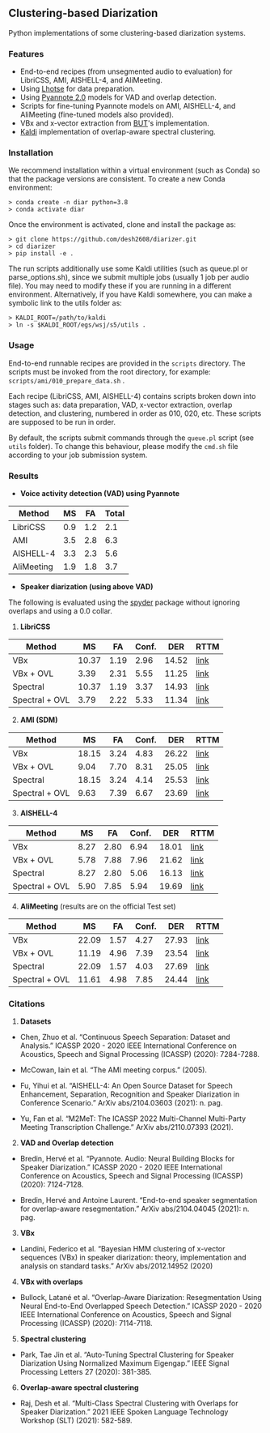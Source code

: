 ## Clustering-based Diarization

Python implementations of some clustering-based diarization systems.

### Features

* End-to-end recipes (from unsegmented audio to evaluation) for LibriCSS, AMI, AISHELL-4, and AliMeeting.
* Using [Lhotse](https://github.com/lhotse-speech/lhotse) for data preparation. 
* Using [Pyannote 2.0](https://github.com/pyannote/pyannote-audio/tree/develop) models for VAD and overlap detection.
* Scripts for fine-tuning Pyannote models on AMI, AISHELL-4, and AliMeeting (fine-tuned models also provided).
* VBx and x-vector extraction from [BUT](https://github.com/BUTSpeechFIT/VBx)'s implementation.
* [Kaldi](https://github.com/kaldi-asr/kaldi) implementation of overlap-aware spectral clustering.

### Installation

We recommend installation within a virtual environment (such as Conda) so that the
package versions are consistent. To create a new Conda environment:

```
> conda create -n diar python=3.8
> conda activate diar
```

Once the environment is activated, clone and install the package as:

```
> git clone https://github.com/desh2608/diarizer.git
> cd diarizer
> pip install -e . 
```

The run scripts additionally use some Kaldi utilities (such as queue.pl or parse_options.sh), 
since we submit multiple jobs (usually 1 job per audio file). You may need to modify these
if you are running in a different environment. Alternatively, if you have Kaldi somewhere, 
you can make a symbolic link to the utils folder as:

```
> KALDI_ROOT=/path/to/kaldi
> ln -s $KALDI_ROOT/egs/wsj/s5/utils .
```

### Usage

End-to-end runnable recipes are provided in the `scripts` directory. The scripts must be
invoked from the root directory, for example: `scripts/ami/010_prepare_data.sh` .

Each recipe (LibriCSS, AMI, AISHELL-4) contains scripts broken down into stages such as:
data preparation, VAD, x-vector extraction, overlap detection, and clustering, numbered
in order as 010, 020, etc. These scripts are supposed to be run in order.

By default, the scripts submit commands through the `queue.pl` script (see `utils` folder). To change
this behaviour, please modify the `cmd.sh` file according to your job submission system.

### Results

* **Voice activity detection (VAD) using Pyannote**

| Method   | MS    | FA | Total   |
|----------|-------|----|------|
| LibriCSS | 0.9 | 1.2 | 2.1 | 
| AMI | 3.5 | 2.8 | 6.3 |
| AISHELL-4 | 3.3 | 2.3 | 5.6 |
| AliMeeting | 1.9 | 1.8 | 3.7 |

* **Speaker diarization (using above VAD)**

The following is evaluated using the [spyder](https://github.com/desh2608/spyder) package without ignoring overlaps and using a 0.0 collar.

1. **LibriCSS**

| Method   | MS    | FA | Conf. | DER   | RTTM |
|----------|-------|----|-------|-------|------|
| VBx | 10.37 | 1.19 | 2.96 | 14.52 | [link](rttm/libricss_test_vbx.tar.gz) |
| VBx + OVL | 3.39 | 2.31 | 5.55 | 11.25 | [link](rttm/libricss_test_vbx_ovl.tar.gz) |
| Spectral | 10.37 | 1.19 | 3.37 | 14.93 |[link](rttm/libricss_test_spectral.tar.gz) |
| Spectral + OVL | 3.79 | 2.22 | 5.33 | 11.34 |[link](rttm/libricss_test_spectral_ovl.tar.gz) |

2. **AMI (SDM)**

| Method   | MS    | FA | Conf. | DER   | RTTM |
|----------|-------|----|-------|-------|------|
| VBx | 18.15 | 3.24 | 4.83 | 26.22 | [link](rttm/ami_test_vbx.tar.gz) |
| VBx + OVL | 9.04 | 7.70 | 8.31  | 25.05 | [link](rttm/ami_test_vbx_ovl.tar.gz) |
| Spectral | 18.15 | 3.24 | 4.14 | 25.53 | [link](rttm/ami_test_spectral.tar.gz) |
| Spectral + OVL | 9.63 | 7.39 | 6.67 | 23.69 | [link](rttm/ami_test_spectral_ovl.tar.gz) |

3. **AISHELL-4**

| Method   | MS    | FA | Conf. | DER   | RTTM |
|----------|-------|----|-------|-------|------|
| VBx | 8.27 | 2.80 | 6.94 | 18.01 | [link](rttm/aishell4_test_vbx.tar.gz) |
| VBx + OVL | 5.78 | 7.88 | 7.96 | 21.62 | [link](rttm/aishell4_test_vbx_ovl.tar.gz) |
| Spectral | 8.27 | 2.80 | 5.06 | 16.13 | [link](rttm/aishell4_test_spectral.tar.gz) |
| Spectral + OVL | 5.90 | 7.85 | 5.94 | 19.69 | [link](rttm/aishell4_test_spectral_ovl.tar.gz) |

4. **AliMeeting** (results are on the official Test set)

| Method   | MS    | FA | Conf. | DER   | RTTM |
|----------|-------|----|-------|-------|------|
| VBx | 22.09 | 1.57 | 4.27 | 27.93 | [link](rttm/alimeeting_test_vbx.tar.gz) |
| VBx + OVL | 11.19 | 4.96 | 7.39 | 23.54 | [link](rttm/alimeeting_test_vbx_ovl.tar.gz) |
| Spectral | 22.09 | 1.57 | 4.03 | 27.69 | [link](rttm/alimeeting_test_spectral.tar.gz) |
| Spectral + OVL | 11.61 | 4.98 | 7.85 | 24.44 | [link](rttm/alimeeting_test_spectral_ovl.tar.gz) |

### Citations

1. **Datasets**

* Chen, Zhuo et al. “Continuous Speech Separation: Dataset and Analysis.” ICASSP 2020 - 2020 IEEE International Conference on Acoustics, Speech and Signal Processing (ICASSP) (2020): 7284-7288.

* McCowan, Iain et al. “The AMI meeting corpus.” (2005).

* Fu, Yihui et al. “AISHELL-4: An Open Source Dataset for Speech Enhancement, Separation, Recognition and Speaker Diarization in Conference Scenario.” ArXiv abs/2104.03603 (2021): n. pag.

* Yu, Fan et al. “M2MeT: The ICASSP 2022 Multi-Channel Multi-Party Meeting Transcription Challenge.” ArXiv abs/2110.07393 (2021).

2. **VAD and Overlap detection**

* Bredin, Hervé et al. “Pyannote. Audio: Neural Building Blocks for Speaker Diarization.” ICASSP 2020 - 2020 IEEE International Conference on Acoustics, Speech and Signal Processing (ICASSP) (2020): 7124-7128.

* Bredin, Hervé and Antoine Laurent. “End-to-end speaker segmentation for overlap-aware resegmentation.” ArXiv abs/2104.04045 (2021): n. pag.

3. **VBx**

* Landini, Federico et al. “Bayesian HMM clustering of x-vector sequences (VBx) in speaker diarization: theory, implementation and analysis on standard tasks.” ArXiv abs/2012.14952 (2020)

4. **VBx with overlaps**

* Bullock, Latané et al. “Overlap-Aware Diarization: Resegmentation Using Neural End-to-End Overlapped Speech Detection.” ICASSP 2020 - 2020 IEEE International Conference on Acoustics, Speech and Signal Processing (ICASSP) (2020): 7114-7118.

5. **Spectral clustering**

* Park, Tae Jin et al. “Auto-Tuning Spectral Clustering for Speaker Diarization Using Normalized Maximum Eigengap.” IEEE Signal Processing Letters 27 (2020): 381-385.

6. **Overlap-aware spectral clustering**

* Raj, Desh et al. “Multi-Class Spectral Clustering with Overlaps for Speaker Diarization.” 2021 IEEE Spoken Language Technology Workshop (SLT) (2021): 582-589.
